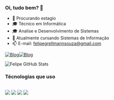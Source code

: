 ### Oi, tudo bem? 👋

- 🔭 Procurando estagio 
- 🎓 Técnico em Informática
- 🎓 Analise e Desenvolvimento de Sistemas
- 📖 Atualmente cursando Sistemas de Informação
- 📫 E-mail: felipegrellmannsouza@gmail.com



[![Blog](https://img.shields.io/badge/Instagram-E4405F?style=for-the-badge&logo=instagram&logoColor=white)](https://www.instagram.com/felipe_grellmann/)[![Blog](https://img.shields.io/badge/LinkedIn-0077B5?style=for-the-badge&logo=linkedin&logoColor=white)](https://www.linkedin.com/in/felipe-grellmann-de-souza-7b4a38257/)


![Felipe GitHub Stats](https://github-readme-stats.vercel.app/api/top-langs/?username=FelipeGrellmannSouza&theme=blue-green)

### Técnologias que uso
<div style="display: incline_block"><br/>
    <img aling ="center"  src = "https://img.shields.io/badge/Java-ED8B00?style=for-the-badge&logo=openjdk&logoColor=white">
    <img aling ="center"  src = "https://img.shields.io/badge/Python-14354C?style=for-the-badge&logo=python&logoColor=white">
    <img aling="center"  src = "https://img.shields.io/badge/HTML5-E34F26?style=for-the-badge&logo=html5&logoColor=white">
    <img aling="center"  src = "https://img.shields.io/badge/CSS3-1572B6?style=for-the-badge&logo=css3&logoColor=white">
</div>

